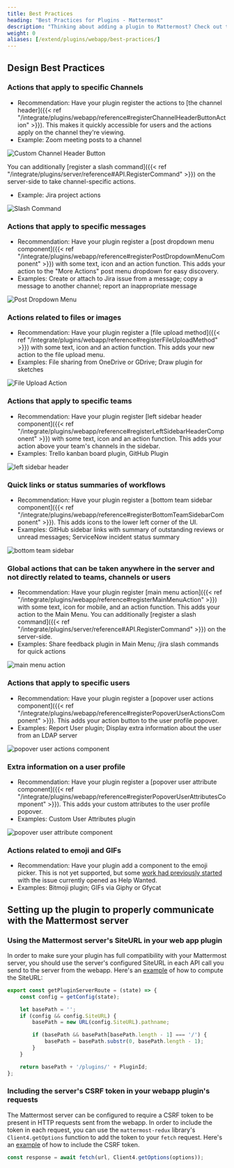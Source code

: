 ```yaml
---
title: Best Practices
heading: "Best Practices for Plugins - Mattermost"
description: "Thinking about adding a plugin to Mattermost? Check out these design best practices."
weight: 0
aliases: [/extend/plugins/webapp/best-practices/]
---
```


## Design Best Practices

### Actions that apply to specific Channels
- Recommendation: Have your plugin register the actions to [the channel header]({{< ref "/integrate/plugins/webapp/reference#registerChannelHeaderButtonAction" >}}). This makes it quickly accessible for users and the actions apply on the channel they're viewing.
- Example: Zoom meeting posts to a channel

![Custom Channel Header Button](/img/extend/bp-channel-header.png)

You can additionally [register a slash command]({{< ref "/integrate/plugins/server/reference#API.RegisterCommand" >}}) on the server-side to take channel-specific actions.
- Example: Jira project actions

![Slash Command](/img/extend/bp-slash-command.gif)

### Actions that apply to specific messages
- Recommendation: Have your plugin register a [post dropdown menu component]({{< ref "/integrate/plugins/webapp/reference#registerPostDropdownMenuComponent" >}}) with some text, icon and an action function. This adds your action to the "More Actions" post menu dropdown for easy discovery.
- Examples: Create or attach to Jira issue from a message; copy a message to another channel; report an inappropriate message

![Post Dropdown Menu](/img/extend/bp-post-dropdown-menu.png)

### Actions related to files or images
- Recommendation: Have your plugin register a [file upload method]({{< ref "/integrate/plugins/webapp/reference#registerFileUploadMethod" >}}) with some text, icon and an action function. This adds your new action to the file upload menu.
- Examples: File sharing from OneDrive or GDrive; Draw plugin for sketches

![File Upload Action](/img/extend/bp-file-upload.png)

### Actions that apply to specific teams
- Recommendation: Have your plugin register [left sidebar header component]({{< ref "/integrate/plugins/webapp/reference#registerLeftSidebarHeaderComponent" >}}) with some text, icon and an action function. This adds your action above your team's channels in the sidebar.
- Examples: Trello kanban board plugin, GitHub Plugin

![left sidebar header](/img/extend/bp-left-sidebar-header.png)

### Quick links or status summaries of workflows
- Recommendation: Have your plugin register a [bottom team sidebar component]({{< ref "/integrate/plugins/webapp/reference#registerBottomTeamSidebarComponent" >}}). This adds icons to the lower left corner of the UI.
- Examples: GitHub sidebar links with summary of outstanding reviews or unread messages; ServiceNow incident status summary

![bottom team sidebar](/img/extend/bp-bottom-team-sidebar.png)

### Global actions that can be taken anywhere in the server and not directly related to teams, channels or users
- Recommendation: Have your plugin register [main menu action]({{< ref "/integrate/plugins/webapp/reference#registerMainMenuAction" >}}) with some text, icon for mobile, and an action function. This adds your action to the Main Menu. You can additionally [register a slash command]({{< ref "/integrate/plugins/server/reference#API.RegisterCommand" >}}) on the server-side.
- Examples: Share feedback plugin in Main Menu; /jira slash commands for quick actions

![main menu action](/img/extend/bp-main-menu-action.png)

### Actions that apply to specific users
- Recommendation: Have your plugin register a [popover user actions component]({{< ref "/integrate/plugins/webapp/reference#registerPopoverUserActionsComponent" >}}). This adds your action button to the user profile popover.
- Examples: Report User plugin; Display extra information about the user from an LDAP server

![popover user actions component](/img/extend/bp-user-popover.png)

### Extra information on a user profile
- Recommendation: Have your plugin register a [popover user attribute component]({{< ref "/integrate/plugins/webapp/reference#registerPopoverUserAttributesComponent" >}}). This adds your custom attributes to the user profile popover.
- Examples: Custom User Attributes plugin

![popover user attribute component](/img/extend/bp-user-attributes.png)

### Actions related to emoji and GIFs
- Recommendation: Have your plugin add a component to the emoji picker. This is not yet supported, but some [work had previously started](https://github.com/mattermost/mattermost-server/issues/10412#issuecomment-481776595) with the issue currently opened as Help Wanted.
- Examples: Bitmoji plugin; GIFs via Giphy or Gfycat

## Setting up the plugin to properly communicate with the Mattermost server

### Using the Mattermost server's SiteURL in your web app plugin

In order to make sure your plugin has full compatibility with your Mattermost server, you should use the server's configured SiteURL in each API call you send to the server from the webapp. Here's an [example](https://github.com/mattermost/mattermost-plugin-jira/blob/19a9c2442817132b4eee5c77e259b80a40188a6a/webapp/src/selectors/index.js#L13-L26) of how to compute the SiteURL:

```js
export const getPluginServerRoute = (state) => {
    const config = getConfig(state);

    let basePath = '';
    if (config && config.SiteURL) {
        basePath = new URL(config.SiteURL).pathname;

        if (basePath && basePath[basePath.length - 1] === '/') {
            basePath = basePath.substr(0, basePath.length - 1);
        }
    }

    return basePath + '/plugins/' + PluginId;
};
```

### Including the server's CSRF token in your webapp plugin's requests

The Mattermost server can be configured to require a CSRF token to be present in HTTP requests sent from the webapp. In order to include the token in each request, you can use the `mattermost-redux` library's `Client4.getOptions` function to add the token to your `fetch` request. Here's an [example](https://github.com/mattermost/mattermost-plugin-jira/blob/19a9c2442817132b4eee5c77e259b80a40188a6a/webapp/src/client/index.js#L14) of how to include the CSRF token.

```js
const response = await fetch(url, Client4.getOptions(options));
```
